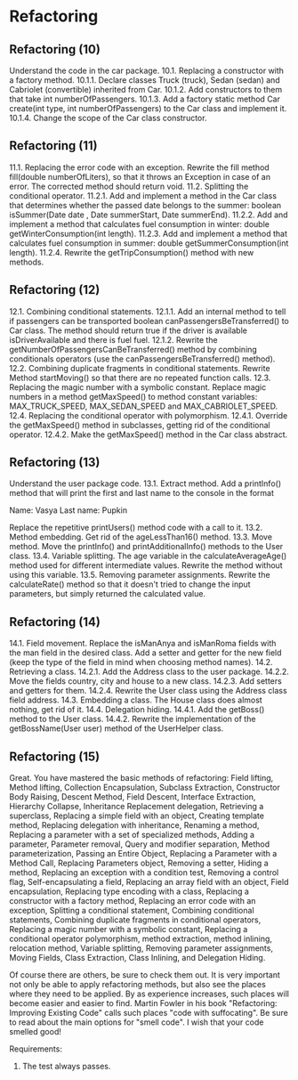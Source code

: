 # Refactoring

## Refactoring (10)

Understand the code in the car package.
10.1. Replacing a constructor with a factory method.
10.1.1. Declare classes Truck (truck), Sedan (sedan) and Cabriolet (convertible) inherited from Car.
10.1.2. Add constructors to them that take int numberOfPassengers.
10.1.3. Add a factory static method Car create(int type, int numberOfPassengers) to the Car class and implement it.
10.1.4. Change the scope of the Car class constructor.


## Refactoring (11)

11.1. Replacing the error code with an exception. Rewrite the fill method fill(double numberOfLiters),
so that it throws an Exception in case of an error. The corrected method should return void.
11.2. Splitting the conditional operator.
11.2.1. Add and implement a method in the Car class that determines whether the passed date belongs to the summer:
boolean isSummer(Date date , Date summerStart, Date summerEnd).
11.2.2. Add and implement a method that calculates fuel consumption in winter:
double getWinterConsumption(int length).
11.2.3. Add and implement a method that calculates fuel consumption in summer:
double getSummerConsumption(int length).
11.2.4. Rewrite the getTripConsumption() method with new methods.


## Refactoring (12)

12.1. Combining conditional statements.
12.1.1. Add an internal method to tell if passengers can be transported
boolean canPassengersBeTransferred() to Car class. The method should return true if
the driver is available isDriverAvailable and there is fuel fuel.
12.1.2. Rewrite the getNumberOfPassengersCanBeTransferred() method by combining conditionals
operators (use the canPassengersBeTransferred() method).
12.2. Combining duplicate fragments in conditional statements. Rewrite Method
startMoving() so that there are no repeated function calls.
12.3. Replacing the magic number with a symbolic constant. Replace magic numbers in a method
getMaxSpeed() to method constant variables: MAX_TRUCK_SPEED,
MAX_SEDAN_SPEED and MAX_CABRIOLET_SPEED.
12.4. Replacing the conditional operator with polymorphism.
12.4.1. Override the getMaxSpeed() method in subclasses, getting rid of the conditional operator.
12.4.2. Make the getMaxSpeed() method in the Car class abstract.


## Refactoring (13)

Understand the user package code.
13.1. Extract method. Add a printInfo() method that will print the first and last name
to the console in the format

Name: Vasya
Last name: Pupkin

Replace the repetitive printUsers() method code with a call to it.
13.2. Method embedding. Get rid of the ageLessThan16() method.
13.3. Move method. Move the printInfo() and printAdditionalInfo() methods to the User class.
13.4. Variable splitting. The age variable in the calculateAverageAge() method
used for different intermediate values. Rewrite the method without using this variable.
13.5. Removing parameter assignments. Rewrite the calculateRate() method so that it doesn't
tried to change the input parameters, but simply returned the calculated value.


## Refactoring (14)

14.1. Field movement. Replace the isManAnya and isManRoma fields with the man field in the desired class.
Add a setter and getter for the new field (keep the type of the field in mind when choosing method names).
14.2. Retrieving a class.
14.2.1. Add the Address class to the user package.
14.2.2. Move the fields country, city and house to a new class.
14.2.3. Add setters and getters for them.
14.2.4. Rewrite the User class using the Address class field address.
14.3. Embedding a class. The House class does almost nothing, get rid of it.
14.4. Delegation hiding.
14.4.1. Add the getBoss() method to the User class.
14.4.2. Rewrite the implementation of the getBossName(User user) method of the UserHelper class.

## Refactoring (15)

Great. You have mastered the basic methods of refactoring: Field lifting, Method lifting,
Collection Encapsulation, Subclass Extraction, Constructor Body Raising, Descent
Method, Field Descent, Interface Extraction, Hierarchy Collapse, Inheritance Replacement
delegation, Retrieving a superclass, Replacing a simple field with an object, Creating
template method, Replacing delegation with inheritance, Renaming a method,
Replacing a parameter with a set of specialized methods, Adding a parameter,
Parameter removal, Query and modifier separation, Method parameterization,
Passing an Entire Object, Replacing a Parameter with a Method Call, Replacing Parameters
object, Removing a setter, Hiding a method, Replacing an exception with a condition test,
Removing a control flag, Self-encapsulating a field, Replacing an array field with an object,
Field encapsulation, Replacing type encoding with a class, Replacing a constructor with a factory
method, Replacing an error code with an exception, Splitting a conditional statement,
Combining conditional statements, Combining duplicate fragments in conditional
operators, Replacing a magic number with a symbolic constant, Replacing a conditional
operator polymorphism, method extraction, method inlining, relocation
method, Variable splitting, Removing parameter assignments, Moving
Fields, Class Extraction, Class Inlining, and Delegation Hiding.

Of course there are others, be sure to check them out. It is very important not only
be able to apply refactoring methods, but also see the places where they need to be applied. By
as experience increases, such places will become easier and easier to find. Martin Fowler
in his book "Refactoring: Improving Existing Code" calls such places "code with
suffocating&quot;. Be sure to read about the main options for "smell code". I wish that
your code smelled good!


Requirements:
1. The test always passes.